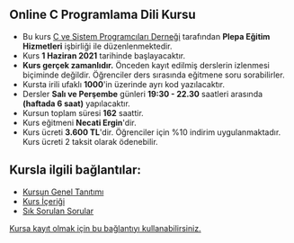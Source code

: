 ## Online C Programlama Dili Kursu

+ Bu kurs [C ve Sistem Programcıları Derneği](http://www.csystem.org/) tarafından __Plepa Eğitim Hizmetleri__ işbirliği ile düzenlenmektedir.
+ Kurs __1 Haziran 2021__ tarihinde başlayacaktır.
+ __Kurs gerçek zamanlıdır.__ Önceden kayıt edilmiş derslerin izlenmesi biçiminde değildir. Öğrenciler ders sırasında eğitmene soru sorabilirler.
+ Kursta irili ufaklı __1000__'in üzerinde ayrı kod yazılacaktır.
+ Dersler __Salı ve Perşembe__ günleri  __19:30 - 22.30__ saatleri arasında __(haftada 6 saat)__ yapılacaktır.
+ Kursun toplam süresi __162__ saattir.
+ Kurs eğitmeni __Necati Ergin__'dir.
+ Kurs ücreti __3.600 TL__'dir. Öğrenciler için %10 indirim uygulanmaktadır. Kurs ücreti 2 taksit olarak ödenebilir.

## Kursla ilgili bağlantılar:
+ [Kursun Genel Tanıtımı](https://github.com/CSD-1993/Online-C-Kursu/blob/master/kurs-tanıtımı.md)
+ [Kurs İçeriği](https://github.com/CSD-1993/Online-C-Kursu/blob/master/kurs-programı.md)
+ [Sık Sorulan Sorular](https://github.com/CSD-1993/Online-C-Kursu/blob/master/SSS.md)

[Kursa kayıt olmak için bu bağlantıyı kullanabilirsiniz.](https://us02web.zoom.us/meeting/register/tZMuceyuqzsiHtTNZ9exzn5M2aRw7Lpwukeq)

